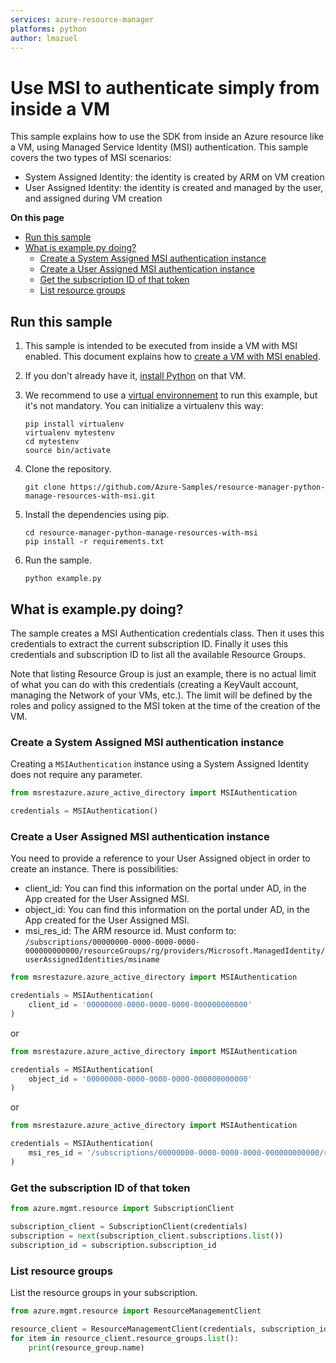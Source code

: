 ```yaml
---
services: azure-resource-manager
platforms: python
author: lmazuel
---
```


# Use MSI to authenticate simply from inside a VM

This sample explains how to use the SDK from inside an Azure resource like a VM, 
using Managed Service Identity (MSI) authentication. This sample covers the two types of MSI scenarios:

- System Assigned Identity: the identity is created by ARM on VM creation
- User Assigned Identity: the identity is created and managed by the user, and assigned during VM creation

**On this page**

- [Run this sample](#run)
- [What is example.py doing?](#example)
    - [Create a System Assigned MSI authentication instance](#create-credentials-system)
    - [Create a User Assigned MSI authentication instance](#create-credentials-user)
    - [Get the subscription ID of that token](#subscription_id)
    - [List resource groups](#list-groups)

<a id="run"></a>
## Run this sample

1. This sample is intended to be executed from inside a VM with MSI enabled. This document explains how to [create a VM with MSI enabled](https://github.com/Azure-Samples/compute-python-msi-vm).

1. If you don't already have it, [install Python](https://www.python.org/downloads/) on that VM.

1. We recommend to use a [virtual environnement](https://docs.python.org/3/tutorial/venv.html) to run this example, but it's not mandatory. You can initialize a virtualenv this way:

    ```
    pip install virtualenv
    virtualenv mytestenv
    cd mytestenv
    source bin/activate
    ```

1. Clone the repository.

    ```
    git clone https://github.com/Azure-Samples/resource-manager-python-manage-resources-with-msi.git
    ```

1. Install the dependencies using pip.

    ```
    cd resource-manager-python-manage-resources-with-msi
    pip install -r requirements.txt
    ```

1. Run the sample.

    ```
    python example.py
    ```

<a id="example"></a>
## What is example.py doing?

The sample creates a MSI Authentication credentials class. Then it uses this credentials to
extract the current subscription ID. Finally it uses this credentials and subscription ID
to list all the available Resource Groups.

Note that listing Resource Group is just an example, there is no actual limit of what you can do with this 
credentials (creating a KeyVault account, managing the Network of your VMs, etc.). The limit
will be defined by the roles and policy assigned to the MSI token at the time of the creation of the VM.

<a id="create-credentials-system"></a>
### Create a System Assigned MSI authentication instance

Creating a `MSIAuthentication` instance using a System Assigned Identity does not require any parameter.

```python
from msrestazure.azure_active_directory import MSIAuthentication

credentials = MSIAuthentication()
```

<a id="create-credentials-user"></a>
### Create a User Assigned MSI authentication instance

You need to provide a reference to your User Assigned object in order to create an instance. There is possibilities:

- client_id: You can find this information on the portal under AD, in the App created for the User Assigned MSI.
- object_id: You can find this information on the portal under AD, in the App created for the User Assigned MSI.
- msi_res_id: The ARM resource id. Must conform to: `/subscriptions/00000000-0000-0000-0000-000000000000/resourceGroups/rg/providers/Microsoft.ManagedIdentity/userAssignedIdentities/msiname`

```python
from msrestazure.azure_active_directory import MSIAuthentication

credentials = MSIAuthentication(
    client_id = '00000000-0000-0000-0000-000000000000'
)
```

or

```python
from msrestazure.azure_active_directory import MSIAuthentication

credentials = MSIAuthentication(
    object_id = '00000000-0000-0000-0000-000000000000'
)
```

or

```python
from msrestazure.azure_active_directory import MSIAuthentication

credentials = MSIAuthentication(
    msi_res_id = '/subscriptions/00000000-0000-0000-0000-000000000000/resourceGroups/rg/providers/Microsoft.ManagedIdentity/userAssignedIdentities/msiname'
)
```

<a id="subscription_id"></a>
### Get the subscription ID of that token

```python
from azure.mgmt.resource import SubscriptionClient

subscription_client = SubscriptionClient(credentials)
subscription = next(subscription_client.subscriptions.list())
subscription_id = subscription.subscription_id
```

<a id="list-groups"></a>
### List resource groups

List the resource groups in your subscription.

```python
from azure.mgmt.resource import ResourceManagementClient

resource_client = ResourceManagementClient(credentials, subscription_id)
for item in resource_client.resource_groups.list():
    print(resource_group.name)
```
